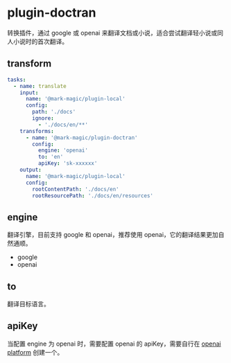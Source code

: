 # plugin-doctran

转换插件，通过 google 或 openai 来翻译文档或小说，适合尝试翻译轻小说或同人小说时的首次翻译。

## transform

```yaml
tasks:
  - name: translate
    input:
      name: '@mark-magic/plugin-local'
      config:
        path: './docs'
        ignore:
          - './docs/en/**'
    transforms:
      - name: '@mark-magic/plugin-doctran'
        config:
          engine: 'openai'
          to: 'en'
          apiKey: 'sk-xxxxxx'
    output:
      name: '@mark-magic/plugin-local'
      config:
        rootContentPath: './docs/en'
        rootResourcePath: './docs/en/resources'
```

## engine

翻译引擎，目前支持 google 和 openai，推荐使用 openai，它的翻译结果更加自然通顺。

- google
- openai

## to

翻译目标语言。

## apiKey

当配置 engine 为 openai 时，需要配置 openai 的 apiKey，需要自行在 [openai platform](https://platform.openai.com/api-keys) 创建一个。
